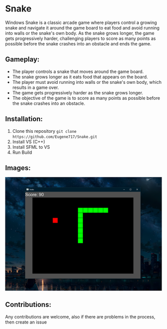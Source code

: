 # Snake
Windows Snake is a classic arcade game where players control a growing snake and navigate it around the game board to eat food and avoid running into walls or the snake's own body. As the snake grows longer, the game gets progressively harder, challenging players to score as many points as possible before the snake crashes into an obstacle and ends the game.

## Gameplay:
- The player controls a snake that moves around the game board.
- The snake grows longer as it eats food that appears on the board.
- The player must avoid running into walls or the snake's own body, which results in a game over.
- The game gets progressively harder as the snake grows longer.
- The objective of the game is to score as many points as possible before the snake crashes into an obstacle.

## Installation:
1. Clone this repository `git clone https://github.com/Eugene717/Snake.git`
2. Install VS (C++)
3. Install SFML to VS
4. Run Build

## Images:
![Example Snake Image](https://raw.githubusercontent.com/Eugene717/Snake/master/assets/cover.png)

## Contributions:
Any contributions are welcome, also if there are problems in the process, then create an issue
